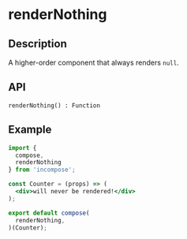 # renderNothing
## Description
A higher-order component that always renders `null`.

## API
```
renderNothing() : Function
```

## Example
```jsx
import {
  compose,
  renderNothing
} from 'incompose';

const Counter = (props) => (
  <div>will never be rendered!</div>
);

export default compose(
  renderNothing,
)(Counter);
```
